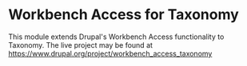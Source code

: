 # Workbench Access for Taxonomy
This module extends Drupal's Workbench Access functionality to Taxonomy. The live project may be found at https://www.drupal.org/project/workbench_access_taxonomy
